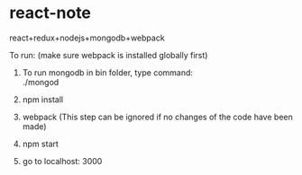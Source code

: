 # react-note
react+redux+nodejs+mongodb+webpack

To run:
(make sure webpack is installed globally first)

1. To run mongodb
in bin folder, type command:   
./mongod

2. npm install

3. webpack  (This step can be ignored if no changes of the code have been made)

4. npm start

5. go to localhost: 3000
